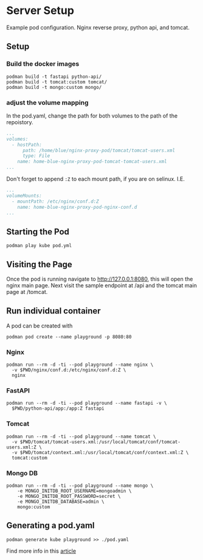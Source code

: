 # Server Setup

Example pod configuration. Nginx reverse proxy, python api, and tomcat.

## Setup

### Build the docker images

```
podman build -t fastapi python-api/
podman build -t tomcat:custom tomcat/
podman build -t mongo:custom mongo/  
```

### adjust the volume mapping 

In the pod.yaml, change the path for both volumes to the path of the repoistory.

```yaml
...
volumes:
  - hostPath:
      path: /home/blue/nginx-proxy-pod/tomcat/tomcat-users.xml
      type: File
    name: home-blue-nginx-proxy-pod-tomcat-tomcat-users.xml
...
```

Don't forget to append `:Z` to each mount path, if you are on selinux. I.E.

```yaml
...
volumeMounts:
  - mountPath: /etc/nginx/conf.d:Z
    name: home-blue-nginx-proxy-pod-nginx-conf.d
...
```

## Starting the Pod

```shell
podman play kube pod.yml
```

## Visiting the Page

Once the pod is running navigate to http://127.0.0.1:8080, this will open the nginx main page.
Next visit the sample endpoint at /api and the tomcat main page at /tomcat.

## Run individual container

A pod can be created with 

```shell
podman pod create --name playground -p 8080:80
```

### Nginx

```shell
podman run --rm -d -ti --pod playground --name nginx \
  -v $PWD/nginx/conf.d:/etc/nginx/conf.d:Z \
  nginx
```

### FastAPI

```shell
podman run --rm -d -ti --pod playground --name fastapi -v \
  $PWD/python-api/app:/app:Z fastapi
```

### Tomcat

```shell
podman run --rm -d -ti --pod playground --name tomcat \
  -v $PWD/tomcat/tomcat-users.xml:/usr/local/tomcat/conf/tomcat-users.xml:Z \
  -v $PWD/tomcat/context.xml:/usr/local/tomcat/conf/context.xml:Z \
  tomcat:custom
```

### Mongo DB

```shell
podman run --rm -d -ti --pod playground --name mongo \
    -e MONGO_INITDB_ROOT_USERNAME=mongoadmin \
    -e MONGO_INITDB_ROOT_PASSWORD=secret \
    -e MONGO_INITDB_DATABASE=admin \
    mongo:custom
```

## Generating a pod.yaml

```shell
podman generate kube playground >> ./pod.yaml
```

Find more info in this [article](https://www.redhat.com/sysadmin/compose-podman-pods)
